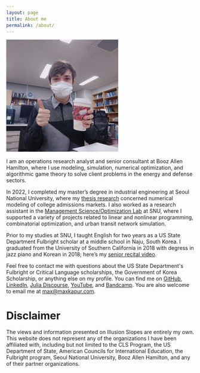 ```yaml
---
layout: page
title: About me
permalink: /about/
---
```


![Picture of Max drinking a wintry Starbucks beverage](/assets/wintermug.jpg)

I am an operations research analyst and senior consultant at Booz Allen Hamilton, where I use modeling, simulation, numerical optimization, and algorithmic game theory to solve client problems in the energy and defense sectors.

In 2022, I completed my master’s degree in industrial engineering at Seoul National University, where my [thesis research](https://github.com/maxkapur/CollegeApplication) concerned numerical modeling of college admissions markets. I also worked as a research assistant in the [Management Science/Optimization Lab](https://polytope.snu.ac.kr/) at SNU, where I supported a variety of projects related to linear and nonlinear programming, combinatorial optimization, and urban transit network simulation.

Prior to my studies at SNU, I taught English for two years as a US State Department Fulbright scholar at a middle school in Naju, South Korea. I graduated from the University of Southern California in 2018 with degress in jazz piano and Korean in 2018; here’s my [senior recital video](https://www.youtube.com/playlist?list=PL06yMQdXWrp9VsynaPe2mg2gjHfr45VZO).

Feel free to contact me with questions about the US State Department's Fulbright or Critical Language scholarships, the Government of Korea Scholarship, or anything else on my profile. You can find me on [GitHub](https://github.com/maxkapur), [LinkedIn](https://www.linkedin.com/in/maxkapur/), [Julia Discourse](https://discourse.julialang.org/u/maxkapur/), [YouTube](https://www.youtube.com/channel/UCRfryFgD6JkqJiTA_MTkHXw), and [Bandcamp](http://max-kapur.bandcamp.com/). You are also welcome to email me at [max@maxkapur.com](mailto:max@maxkapur.com).

# Disclaimer

The views and information presented on Illusion Slopes are entirely my own. This website does not represent any of the organizations I have been affiliated with, including but not limited to the CLS Program, the US Department of State, American Councils for International Education, the Fulbright program, Seoul National University, Booz Allen Hamilton, and any of their partner organizations.
